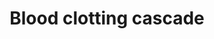 ---
annotations:
- type: Pathway Ontology
  value: coagulation cascade pathway
authors:
- Mkutmon
- MaintBot
- Eweitz
- Egonw
description: 'Coagulation is a complex process by which blood forms clots. It is an
  important part of hemostasis (the cessation of blood loss from a damaged vessel),
  wherein a damaged blood vessel wall is covered by a platelet and fibrin-containing
  clot to stop bleeding and begin repair of the damaged vessel. Disorders of coagulation
  can lead to an increased risk of bleeding (hemorrhage) or clotting (thrombosis).  Source:
  [[wikipedia:Coagulation|Wikipedia]]'
last-edited: 2022-01-31
organisms:
- Bos taurus
redirect_from:
- /index.php/Pathway:WP3251
- /instance/WP3251
schema-jsonld:
- '@context': https://schema.org/
  '@id': https://wikipathways.github.io/pathways/WP3251.html
  '@type': Dataset
  creator:
    '@type': Organization
    name: WikiPathways
  description: 'Coagulation is a complex process by which blood forms clots. It is
    an important part of hemostasis (the cessation of blood loss from a damaged vessel),
    wherein a damaged blood vessel wall is covered by a platelet and fibrin-containing
    clot to stop bleeding and begin repair of the damaged vessel. Disorders of coagulation
    can lead to an increased risk of bleeding (hemorrhage) or clotting (thrombosis).  Source:
    [[wikipedia:Coagulation|Wikipedia]]'
  keywords:
  - Factor Va
  - PLAU
  - F9
  - KLK1
  - FGB
  - PLAT
  - FGA
  - F11
  - Zinc
  - KLKB1
  - F12
  - F7
  - F8A1
  - F8
  - F13B
  - SERPINE1
  - F2
  - F10
  - F5
  - SERPINB2
  - VWF
  - Prothrombinase Complex
  - Fibrin
  - SERPINF2
  - FGG
  - PLG
  license: CC0
  name: Blood clotting cascade
seo: CreativeWork
title: Blood clotting cascade
wpid: WP3251
---